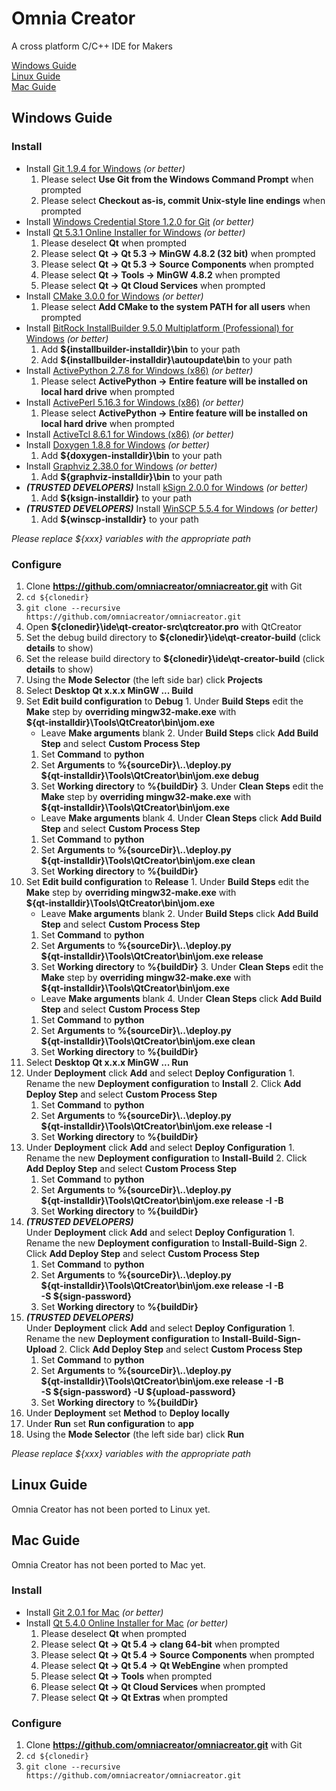 Omnia Creator
=============

A cross platform C/C++ IDE for Makers

[Windows Guide](#windows-guide)  
[Linux Guide](#linux-guide)  
[Mac Guide](#mac-guide)

Windows Guide
-------------

### Install

* Install [Git 1.9.4 for Windows](http://git-scm.com/download/win/) *(or better)*
  1. Please select **Use Git from the Windows Command Prompt** when prompted
  2. Please select **Checkout as-is, commit Unix-style line endings** when prompted
* Install [Windows Credential Store 1.2.0 for Git](http://gitcredentialstore.codeplex.com/) *(or better)*
* Install [Qt 5.3.1 Online Installer for Windows](http://qt-project.org/downloads/) *(or better)*
  1. Please deselect **Qt** when prompted
  2. Please select **Qt -> Qt 5.3 -> MinGW 4.8.2 (32 bit)** when prompted
  3. Please select **Qt -> Qt 5.3 -> Source Components** when prompted
  4. Please select **Qt -> Tools -> MinGW 4.8.2** when prompted
  5. Please select **Qt -> Qt Cloud Services** when prompted
* Install [CMake 3.0.0 for Windows](http://www.cmake.org/cmake/resources/software.html) *(or better)*
  1. Please select **Add CMake to the system PATH for all users** when prompted
* Install [BitRock InstallBuilder 9.5.0 Multiplatform (Professional) for Windows](http://installbuilder.bitrock.com/download-installbuilder-for-qt-step-2.html) *(or better)*
  1. Add **${installbuilder-installdir}\bin** to your path
  2. Add **${installbuilder-installdir}\autoupdate\bin** to your path
* Install [ActivePython 2.7.8 for Windows (x86)](http://www.activestate.com/activepython/downloads/) *(or better)*
  1. Please select **ActivePython -> Entire feature will be installed on local hard drive** when prompted
* Install [ActivePerl 5.16.3 for Windows (x86)](http://www.activestate.com/activeperl/downloads/) *(or better)*
  1. Please select **ActivePython -> Entire feature will be installed on local hard drive** when prompted
* Install [ActiveTcl 8.6.1 for Windows (x86)](http://www.activestate.com/activetcl/downloads/) *(or better)*
* Install [Doxygen 1.8.8 for Windows](http://www.stack.nl/~dimitri/doxygen/download.html) *(or better)*
  1. Add **${doxygen-installdir}\bin** to your path
* Install [Graphviz 2.38.0 for Windows](http://www.graphviz.org/Download_windows.php) *(or better)*
  1. Add **${graphviz-installdir}\bin** to your path
* ***(TRUSTED DEVELOPERS)*** Install [kSign 2.0.0 for Windows](http://codesigning.ksoftware.net) *(or better)*
  1. Add **${ksign-installdir}** to your path
* ***(TRUSTED DEVELOPERS)*** Install [WinSCP 5.5.4 for Windows](http://winscp.net/eng/download.php#download2) *(or better)*
  1. Add **${winscp-installdir}** to your path

*Please replace ${xxx} variables with the appropriate path*

### Configure

1. Clone **https://github.com/omniacreator/omniacreator.git** with Git
  1. `cd ${clonedir}`
  2. `git clone --recursive https://github.com/omniacreator/omniacreator.git`
2. Open **${clonedir}\\ide\qt-creator-src\qtcreator.pro** with QtCreator
  1. Set the debug build directory to **${clonedir}\\ide\qt-creator-build** (click **details** to show)
  2. Set the release build directory to **${clonedir}\\ide\qt-creator-build** (click **details** to show)
3. Using the **Mode Selector** (the left side bar) click **Projects**
4. Select **Desktop Qt x.x.x MinGW ... Build**
  1. Set **Edit build configuration** to **Debug**
    1. Under **Build Steps** edit the **Make** step by **overriding mingw32-make.exe** with  
    **${qt-installdir}\\Tools\QtCreator\bin\jom.exe**
      * Leave **Make arguments** blank
    2. Under **Build Steps** click **Add Build Step** and select **Custom Process Step**
      1. Set **Command** to **python**
      2. Set **Arguments** to **%{sourceDir}\\..\deploy.py**  
      **${qt-installdir}\\Tools\QtCreator\bin\jom.exe debug**
      3. Set **Working directory** to **%{buildDir}**
    3. Under **Clean Steps** edit the **Make** step by **overriding mingw32-make.exe** with  
    **${qt-installdir}\\Tools\QtCreator\bin\jom.exe**
      * Leave **Make arguments** blank
    4. Under **Clean Steps** click **Add Build Step** and select **Custom Process Step**
      1. Set **Command** to **python**
      2. Set **Arguments** to **%{sourceDir}\\..\deploy.py**  
      **${qt-installdir}\\Tools\QtCreator\bin\jom.exe clean**
      3. Set **Working directory** to **%{buildDir}**
  2. Set **Edit build configuration** to **Release**
    1. Under **Build Steps** edit the **Make** step by **overriding mingw32-make.exe** with  
    **${qt-installdir}\\Tools\QtCreator\bin\jom.exe**
      * Leave **Make arguments** blank
    2. Under **Build Steps** click **Add Build Step** and select **Custom Process Step**
      1. Set **Command** to **python**
      2. Set **Arguments** to **%{sourceDir}\\..\deploy.py**  
      **${qt-installdir}\\Tools\QtCreator\bin\jom.exe release**
      3. Set **Working directory** to **%{buildDir}**
    3. Under **Clean Steps** edit the **Make** step by **overriding mingw32-make.exe** with  
    **${qt-installdir}\\Tools\QtCreator\bin\jom.exe**
      * Leave **Make arguments** blank
    4. Under **Clean Steps** click **Add Build Step** and select **Custom Process Step**
      1. Set **Command** to **python**
      2. Set **Arguments** to **%{sourceDir}\\..\deploy.py**  
      **${qt-installdir}\\Tools\QtCreator\bin\jom.exe clean**
      3. Set **Working directory** to **%{buildDir}**
5. Select **Desktop Qt x.x.x MinGW ... Run**
  1. Under **Deployment** click **Add** and select **Deploy Configuration**
    1. Rename the new **Deployment configuration** to **Install**
    2. Click **Add Deploy Step** and select **Custom Process Step**
      1. Set **Command** to **python**
      2. Set **Arguments** to **%{sourceDir}\\..\deploy.py**  
      **${qt-installdir}\\Tools\QtCreator\bin\jom.exe release -I**
      3. Set **Working directory** to **%{buildDir}**
  2. Under **Deployment** click **Add** and select **Deploy Configuration**
    1. Rename the new **Deployment configuration** to **Install-Build**
    2. Click **Add Deploy Step** and select **Custom Process Step**
      1. Set **Command** to **python**
      2. Set **Arguments** to **%{sourceDir}\\..\deploy.py**  
      **${qt-installdir}\\Tools\QtCreator\bin\jom.exe release -I -B**
      3. Set **Working directory** to **%{buildDir}**
  3. ***(TRUSTED DEVELOPERS)***  
  Under **Deployment** click **Add** and select **Deploy Configuration**
    1. Rename the new **Deployment configuration** to **Install-Build-Sign**
    2. Click **Add Deploy Step** and select **Custom Process Step**
      1. Set **Command** to **python**
      2. Set **Arguments** to **%{sourceDir}\\..\deploy.py**  
      **${qt-installdir}\\Tools\QtCreator\bin\jom.exe release -I -B**  
      **-S ${sign-password}**
      3. Set **Working directory** to **%{buildDir}**
  4. ***(TRUSTED DEVELOPERS)***  
  Under **Deployment** click **Add** and select **Deploy Configuration**
    1. Rename the new **Deployment configuration** to **Install-Build-Sign-Upload**
    2. Click **Add Deploy Step** and select **Custom Process Step**
      1. Set **Command** to **python**
      2. Set **Arguments** to **%{sourceDir}\\..\deploy.py**  
      **${qt-installdir}\\Tools\QtCreator\bin\jom.exe release -I -B**  
      **-S ${sign-password} -U ${upload-password}**
      3. Set **Working directory** to **%{buildDir}**
  5. Under **Deployment** set **Method** to **Deploy locally**
  6. Under **Run** set **Run configuration** to **app**
6. Using the **Mode Selector** (the left side bar) click **Run**

*Please replace ${xxx} variables with the appropriate path*

Linux Guide
-----------

Omnia Creator has not been ported to Linux yet.

Mac Guide
---------

Omnia Creator has not been ported to Mac yet.

### Install

* Install [Git 2.0.1 for Mac](http://git-scm.com/download/mac/) *(or better)*
* Install [Qt 5.4.0 Online Installer for Mac](http://qt-project.org/downloads/) *(or better)*
  1. Please deselect **Qt** when prompted
  2. Please select **Qt -> Qt 5.4 -> clang 64-bit** when prompted
  3. Please select **Qt -> Qt 5.4 -> Source Components** when prompted
  4. Please select **Qt -> Qt 5.4 -> Qt WebEngine** when prompted
  5. Please select **Qt -> Tools** when prompted
  6. Please select **Qt -> Qt Cloud Services** when prompted
  7. Please select **Qt -> Qt Extras** when prompted

### Configure

1. Clone **https://github.com/omniacreator/omniacreator.git** with Git
  1. `cd ${clonedir}`
  2. `git clone --recursive https://github.com/omniacreator/omniacreator.git`
